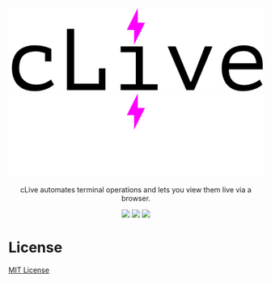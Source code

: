 <p align='center'>
<img src="./assets/logo_light.svg#gh-light-mode-only" />
<img src="./assets/logo_dark.svg#gh-dark-mode-only" />
</p>

<p align="center">
cLive automates terminal operations and lets you view them live via a browser.
</p>

<p align='center'>
<a href="https://github.com/koki-develop/clive/releases/latest"><img src="https://img.shields.io/github/v/release/koki-develop/clive" /></a>
<a href="https://github.com/koki-develop/clive/actions/workflows/ci.yml"><img src="https://github.com/koki-develop/clive/actions/workflows/ci.yml/badge.svg" /></a>
<a href="https://codeclimate.com/github/koki-develop/clive/maintainability"><img src="https://api.codeclimate.com/v1/badges/4f8a98e93a72c7a685c6/maintainability" /></a>
</p>

# License

[MIT License](./LICENSE)
